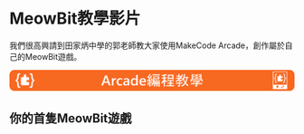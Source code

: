 # MeowBit教學影片

我們很高興請到田家炳中學的郭老師教大家使用MakeCode Arcade，創作屬於自己的MeowBit遊戲。

![](./images/acbanner.png)

## 你的首隻MeowBit遊戲

